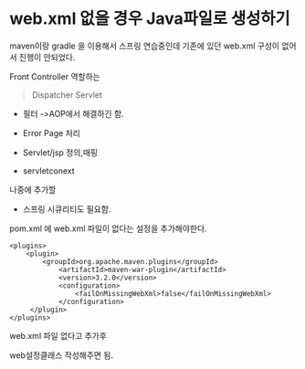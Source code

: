 web.xml 없을 경우 Java파일로 생성하기
===
maven이랑 gradle 을 이용해서 스프링 연습중인데 기존에 있던 web.xml 구성이 없어서 진행이 안되었다.

Front Controller 역할하는 

> Dispatcher Servlet

* 필터 ->AOP에서 해결하긴 함.

* Error Page 처리

* Servlet/jsp 정의,매핑
* servletconext

나중에 추가할
* 스프링 시큐리티도 필요함.

pom.xml 에 web.xml 파일이 없다는 설정을 추가해야한다.
```
<plugins>
    <plugin>
    	<groupId>org.apache.maven.plugins</groupId>
        	<artifactId>maven-war-plugin</artifactId>
            <version>3.2.0</version>
            <configuration>
            	<failOnMissingWebXml>false</failOnMissingWebXml>
            </configuration>
     </plugin>
</plugins>
```
web.xml 파일 없다고 추가후 

web설정클래스 작성해주면 됨.
